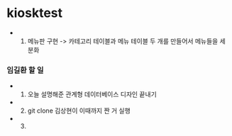 # kiosktest

* 1. 메뉴판 구현 -> 카테고리 테이블과 메뉴 테이블 두 개를 만들어서 메뉴들을 세분화
 
### 임길환 할 일

* 1. 오늘 설명해준 관계형 데이터베이스 디자인 끝내기
* 2. git clone  김상현이 이때까지 짠 거 실행
* 3. 
